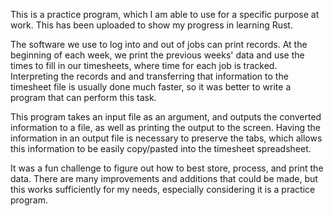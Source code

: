This is a practice program, which I am able to use for a specific purpose at work.
This has been uploaded to show my progress in learning Rust.

The software we use to log into and out of jobs can print records. At the beginning of each week, we print the previous weeks' data and use the times to fill in our timesheets, where time for each job is tracked. Interpreting the records and and transferring that information to the timesheet file is usually done much faster, so it was better to write a program that can perform this task.

This program takes an input file as an argument, and outputs the converted information to a file, as well as printing the output to the screen. Having the information in an output file is necessary to preserve the tabs, which allows this information to be easily copy/pasted into the timesheet spreadsheet.

It was a fun challenge to figure out how to best store, process, and print the data.
There are many improvements and additions that could be made, but this works sufficiently for my needs, especially considering it is a practice program.